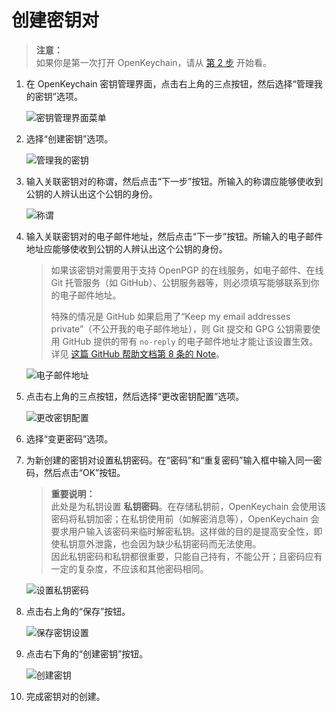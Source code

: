# 创建密钥对

> **注意：**  
> 如果你是第一次打开 OpenKeychain，请从 [第 2 步](#manage-my-keys) 开始看。

1. 在 OpenKeychain 密钥管理界面，点击右上角的三点按钮，然后选择“管理我的密钥”选项。

    ![密钥管理界面菜单](generate-key-pair/home-page-popup.png)

2. <a id="manage-my-keys"></a>选择“创建密钥”选项。

    ![管理我的密钥](generate-key-pair/manage-my-keys.png)

3. 输入关联密钥对的称谓，然后点击“下一步”按钮。所输入的称谓应能够使收到公钥的人辨认出这个公钥的身份。

    ![称谓](generate-key-pair/name.png)

4. 输入关联密钥对的电子邮件地址，然后点击“下一步”按钮。所输入的电子邮件地址应能够使收到公钥的人辨认出这个公钥的身份。

    > 如果该密钥对需要用于支持 OpenPGP 的在线服务，如电子邮件、在线 Git 托管服务（如 GitHub）、公钥服务器等，则必须填写能够联系到你的电子邮件地址。  
    >   
    > 特殊的情况是 GitHub 如果启用了“Keep my email addresses private”（不公开我的电子邮件地址），则 Git 提交和 GPG 公钥需要使用 GitHub 提供的带有 `no-reply` 的电子邮件地址才能让该设置生效。详见 [这篇 GitHub 帮助文档第 8 条的 Note](https://docs.github.com/en/authentication/managing-commit-signature-verification/generating-a-new-gpg-key#generating-a-gpg-key)。

    ![电子邮件地址](generate-key-pair/email.png)

5. 点击右上角的三点按钮，然后选择“更改密钥配置”选项。

    ![更改密钥配置](generate-key-pair/change-key-options.png)

6. 选择“变更密码”选项。

7. 为新创建的密钥对设置私钥密码。在“密码”和“重复密码”输入框中输入同一密码，然后点击“OK”按钮。

    > **重要说明：**  
    > 此处是为私钥设置 **私钥密码**。在存储私钥前，OpenKeychain 会使用该密码将私钥加密；在私钥使用前（如解密消息等），OpenKeychain 会要求用户输入该密码来临时解密私钥。这样做的目的是提高安全性，即使私钥意外泄露，也会因为缺少私钥密码而无法使用。  
    > 因此私钥密码和私钥都很重要，只能自己持有，不能公开；且密码应有一定的复杂度，不应该和其他密码相同。

    ![设置私钥密码](generate-key-pair/change-key-password.png)

8. 点击右上角的“保存”按钮。

    ![保存密钥设置](generate-key-pair/save-key-settings.png)

9. 点击右下角的“创建密钥”按钮。

    ![创建密钥](generate-key-pair/generate-key-button.png)

10. 完成密钥对的创建。